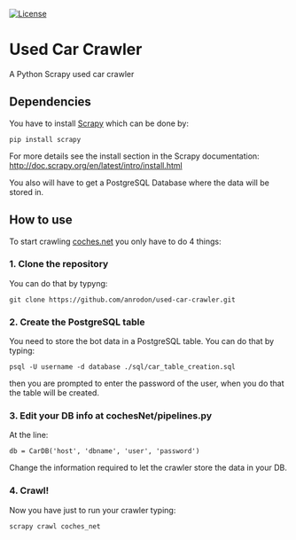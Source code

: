 [![License](http://img.shields.io/:license-mit-blue.svg?style=flat-square)](http://anrodon.mit-license.org)
# Used Car Crawler

A Python Scrapy used car crawler

## Dependencies

You have to install [Scrapy](https://github.com/scrapy/scrapy) which can be done by:

````
pip install scrapy
`````
For more details see the install section in the Scrapy documentation: http://doc.scrapy.org/en/latest/intro/install.html

You also will have to get a PostgreSQL Database where the data will be stored in.

## How to use

To start crawling [coches.net](https://www.coches.net) you only have to do 4 things:

### 1. Clone the repository

You can do that by typyng:

````
git clone https://github.com/anrodon/used-car-crawler.git
````

### 2. Create the PostgreSQL table

You need to store the bot data in a PostgreSQL table. You can do that by typing:

````
psql -U username -d database ./sql/car_table_creation.sql
````
then you are prompted to enter the password of the user, when you do that the table will be created.

### 3. Edit your DB info at cochesNet/pipelines.py

At the line:

````
db = CarDB('host', 'dbname', 'user', 'password')
````

Change the information required to let the crawler store the data in your DB.

### 4. Crawl!

Now you have just to run your crawler typing:

````
scrapy crawl coches_net
````

